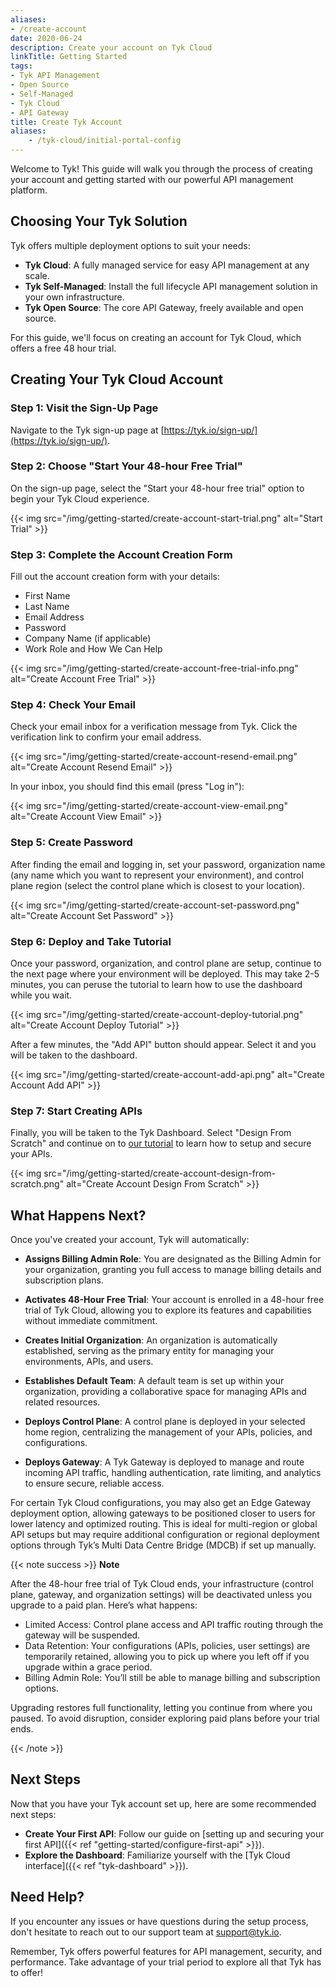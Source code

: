 ```yaml
---
aliases:
- /create-account
date: 2020-06-24
description: Create your account on Tyk Cloud
linkTitle: Getting Started
tags:
- Tyk API Management
- Open Source
- Self-Managed
- Tyk Cloud
- API Gateway
title: Create Tyk Account
aliases:
    - /tyk-cloud/initial-portal-config
---
```



Welcome to Tyk! This guide will walk you through the process of creating your account and getting started with our powerful API management platform.

## Choosing Your Tyk Solution

Tyk offers multiple deployment options to suit your needs:

- **Tyk Cloud**: A fully managed service for easy API management at any scale.
- **Tyk Self-Managed**: Install the full lifecycle API management solution in your own infrastructure.
- **Tyk Open Source**: The core API Gateway, freely available and open source.

For this guide, we'll focus on creating an account for Tyk Cloud, which offers a free 48 hour trial.

## Creating Your Tyk Cloud Account

### Step 1: Visit the Sign-Up Page

Navigate to the Tyk sign-up page at [https://tyk.io/sign-up/](https://tyk.io/sign-up/).

### Step 2: Choose "Start Your 48-hour Free Trial"

On the sign-up page, select the "Start your 48-hour free trial" option to begin your Tyk Cloud experience.

{{< img src="/img/getting-started/create-account-start-trial.png" alt="Start Trial" >}}


### Step 3: Complete the Account Creation Form

Fill out the account creation form with your details:

- First Name
- Last Name
- Email Address
- Password
- Company Name (if applicable)
- Work Role and How We Can Help


{{< img src="/img/getting-started/create-account-free-trial-info.png" alt="Create Account Free Trial" >}}


### Step 4: Check Your Email
Check your email inbox for a verification message from Tyk. Click the verification link to confirm your email address.

{{< img src="/img/getting-started/create-account-resend-email.png" alt="Create Account Resend Email" >}}


In your inbox, you should find this email (press "Log in"):

{{< img src="/img/getting-started/create-account-view-email.png" alt="Create Account View Email" >}}



### Step 5: Create Password
After finding the email and logging in, set your password, organization name (any name which you want to represent your environment), and control plane region (select the control plane which is closest to your location).

{{< img src="/img/getting-started/create-account-set-password.png" alt="Create Account Set Password" >}}



### Step 6: Deploy and Take Tutorial
Once your password, organization, and control plane are setup, continue to the next page where your environment will be deployed. This may take 2-5 minutes, you can peruse the tutorial to learn how to use the dashboard while you wait.

{{< img src="/img/getting-started/create-account-deploy-tutorial.png" alt="Create Account Deploy Tutorial" >}}


After a few minutes, the "Add API" button should appear. Select it and you will be taken to the dashboard.

{{< img src="/img/getting-started/create-account-add-api.png" alt="Create Account Add API" >}}


### Step 7: Start Creating APIs
Finally, you will be taken to the Tyk Dashboard. Select "Design From Scratch" and continue on to [our tutorial](/getting-started/configure-first-api) to learn how to setup and secure your APIs.

{{< img src="/img/getting-started/create-account-design-from-scratch.png" alt="Create Account Design From Scratch" >}}

## What Happens Next?

Once you've created your account, Tyk will automatically:

- **Assigns Billing Admin Role**: You are designated as the Billing Admin for your organization, granting you full access to manage billing details and subscription plans.

- **Activates 48-Hour Free Trial**: Your account is enrolled in a 48-hour free trial of Tyk Cloud, allowing you to explore its features and capabilities without immediate commitment.

- **Creates Initial Organization**: An organization is automatically established, serving as the primary entity for managing your environments, APIs, and users.

- **Establishes Default Team**: A default team is set up within your organization, providing a collaborative space for managing APIs and related resources.

- **Deploys Control Plane**: A control plane is deployed in your selected home region, centralizing the management of your APIs, policies, and configurations.

- **Deploys Gateway**: A Tyk Gateway is deployed to manage and route incoming API traffic, handling authentication, rate limiting, and analytics to ensure secure, reliable access.

For certain Tyk Cloud configurations, you may also get an Edge Gateway deployment option, allowing gateways to be positioned closer to users for lower latency and optimized routing. This is ideal for multi-region or global API setups but may require additional configuration or regional deployment options through Tyk’s Multi Data Centre Bridge (MDCB) if set up manually.



{{< note success >}}
**Note**  

After the 48-hour free trial of Tyk Cloud ends, your infrastructure (control plane, gateway, and organization settings) will be deactivated unless you upgrade to a paid plan. Here’s what happens:

- Limited Access: Control plane access and API traffic routing through the gateway will be suspended.
- Data Retention: Your configurations (APIs, policies, user settings) are temporarily retained, allowing you to pick up where you left off if you upgrade within a grace period.
- Billing Admin Role: You’ll still be able to manage billing and subscription options.

Upgrading restores full functionality, letting you continue from where you paused. To avoid disruption, consider exploring paid plans before your trial ends.

{{< /note >}}

## Next Steps

Now that you have your Tyk account set up, here are some recommended next steps:

- **Create Your First API**: Follow our guide on [setting up and securing your first API]({{< ref "getting-started/configure-first-api" >}}).
- **Explore the Dashboard**: Familiarize yourself with the [Tyk Cloud interface]({{< ref "tyk-dashboard" >}}).

## Need Help?

If you encounter any issues or have questions during the setup process, don't hesitate to reach out to our support team at support@tyk.io.

Remember, Tyk offers powerful features for API management, security, and performance. Take advantage of your trial period to explore all that Tyk has to offer!